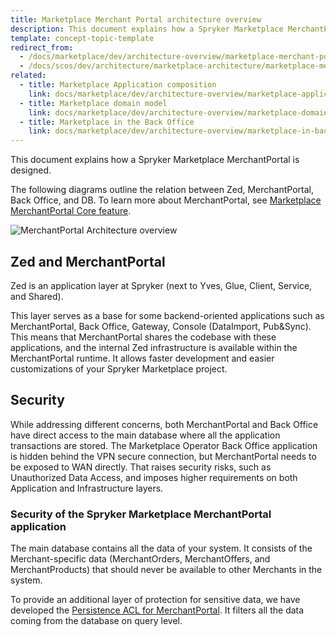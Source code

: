 ```yaml
---
title: Marketplace Merchant Portal architecture overview
description: This document explains how a Spryker Marketplace MerchantPortal is designed.
template: concept-topic-template
redirect_from:
  - /docs/marketplace/dev/architecture-overview/marketplace-merchant-portal-architecture-overview.html
  - /docs/scos/dev/architecture/marketplace-architecture/marketplace-merchant-portal-architecture-overview.html
related:
  - title: Marketplace Application composition
    link: docs/marketplace/dev/architecture-overview/marketplace-application-composition.html
  - title: Marketplace domain model
    link: docs/marketplace/dev/architecture-overview/marketplace-domain-model.html
  - title: Marketplace in the Back Office
    link: docs/marketplace/dev/architecture-overview/marketplace-in-back-office.html
---
```

This document explains how a Spryker Marketplace MerchantPortal is designed.

The following diagrams outline the relation between Zed, MerchantPortal, Back Office, and DB. To learn more about MerchantPortal, see [Marketplace MerchantPortal Core feature](/docs/pbc/all/merchant-management/{{site.version}}/marketplace/marketplace-merchant-portal-core-feature-overview/marketplace-merchant-portal-core-feature-overview.html).

![MerchantPortal Architecture overview](https://confluence-connect.gliffy.net/embed/image/4b06167a-3c9a-483c-8b57-32544b211fc5.png?utm_medium=live&utm_source=custom)

## Zed and MerchantPortal
Zed is an application layer at Spryker (next to Yves, Glue, Client, Service, and Shared).

This layer serves as a base for some backend-oriented applications such as MerchantPortal, Back Office, Gateway, Console (DataImport, Pub&Sync). This means that MerchantPortal shares the codebase with these applications, and the internal Zed infrastructure is available within the MerchantPortal runtime. It allows faster development and easier customizations of your Spryker Marketplace project.

## Security
While addressing different concerns, both MerchantPortal and Back Office have direct access to the main database where all the application transactions are stored.
The Marketplace Operator Back Office application is hidden behind the VPN secure connection, but MerchantPortal needs to be exposed to WAN directly.
That raises security risks, such as Unauthorized Data Access, and imposes higher requirements on both Application and Infrastructure layers.

<!---### Security of the Spryker Marketplace system infrastructure

Make sure to fulfill [Spryker Marketplace System Infrastructure requirements](/docs/marketplace/dev/setup/system-infrastructure-requirements.html) to keep your Spryker Marketplace system safe from on infrastructure level.-->


### Security of the Spryker Marketplace MerchantPortal application

The main database contains all the data of your system. It consists of the Merchant-specific data (MerchantOrders, MerchantOffers, and MerchantProducts) that should never be available to other Merchants in the system.

To provide an additional layer of protection for sensitive data, we have developed the [Persistence ACL for MerchantPortal](/docs/pbc/all/merchant-management/{{site.version}}/marketplace/marketplace-merchant-portal-core-feature-overview/persistence-acl-configuration.html). It filters all the data coming from the database on query level.
